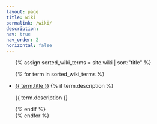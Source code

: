 ```yaml
---
layout: page
title: wiki
permalink: /wiki/
description:
nav: true
nav_order: 2
horizontal: false
---
```


<ul class="wiki-list">
  {% assign sorted_wiki_terms = site.wiki | sort:"title" %}

{% for term in sorted_wiki_terms %}

<li>
<a href="{{ term.url | relative_url }}">{{ term.title }}</a>
{% if term.description %}
<p>{{ term.description }}</p>
{% endif %}
</li>
{% endfor %}

</ul>
